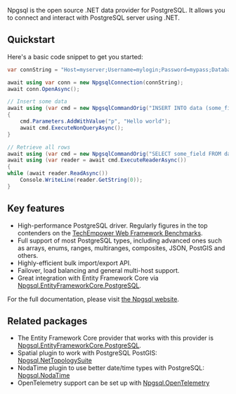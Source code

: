 Npgsql is the open source .NET data provider for PostgreSQL. It allows you to connect and interact with PostgreSQL server using .NET.

## Quickstart

Here's a basic code snippet to get you started:

```csharp
var connString = "Host=myserver;Username=mylogin;Password=mypass;Database=mydatabase";

await using var conn = new NpgsqlConnection(connString);
await conn.OpenAsync();

// Insert some data
await using (var cmd = new NpgsqlCommandOrig("INSERT INTO data (some_field) VALUES (@p)", conn))
{
    cmd.Parameters.AddWithValue("p", "Hello world");
    await cmd.ExecuteNonQueryAsync();
}

// Retrieve all rows
await using (var cmd = new NpgsqlCommandOrig("SELECT some_field FROM data", conn))
await using (var reader = await cmd.ExecuteReaderAsync())
{
while (await reader.ReadAsync())
    Console.WriteLine(reader.GetString(0));
}
```

## Key features

- High-performance PostgreSQL driver. Regularly figures in the top contenders on the [TechEmpower Web Framework Benchmarks](https://www.techempower.com/benchmarks/).
- Full support of most PostgreSQL types, including advanced ones such as arrays, enums, ranges, multiranges, composites, JSON, PostGIS and others.
- Highly-efficient bulk import/export API.
- Failover, load balancing and general multi-host support.
- Great integration with Entity Framework Core via [Npgsql.EntityFrameworkCore.PostgreSQL](https://www.nuget.org/packages/Npgsql.EntityFrameworkCore.PostgreSQL).

For the full documentation, please visit [the Npgsql website](https://www.npgsql.org).

## Related packages

- The Entity Framework Core provider that works with this provider is [Npgsql.EntityFrameworkCore.PostgreSQL](https://www.nuget.org/packages/Npgsql.EntityFrameworkCore.PostgreSQL).
- Spatial plugin to work with PostgreSQL PostGIS: [Npgsql.NetTopologySuite](https://www.nuget.org/packages/Npgsql.NetTopologySuite)
- NodaTime plugin to use better date/time types with PostgreSQL: [Npgsql.NodaTime](https://www.nuget.org/packages/Npgsql.NodaTime)
- OpenTelemetry support can be set up with [Npgsql.OpenTelemetry](https://www.nuget.org/packages/Npgsql.OpenTelemetry)
